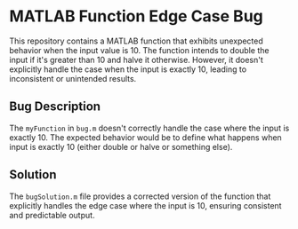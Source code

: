 # MATLAB Function Edge Case Bug

This repository contains a MATLAB function that exhibits unexpected behavior when the input value is 10. The function intends to double the input if it's greater than 10 and halve it otherwise. However, it doesn't explicitly handle the case when the input is exactly 10, leading to inconsistent or unintended results.

## Bug Description

The `myFunction` in `bug.m` doesn't correctly handle the case where the input is exactly 10. The expected behavior would be to define what happens when input is exactly 10 (either double or halve or something else). 

## Solution

The `bugSolution.m` file provides a corrected version of the function that explicitly handles the edge case where the input is 10, ensuring consistent and predictable output.